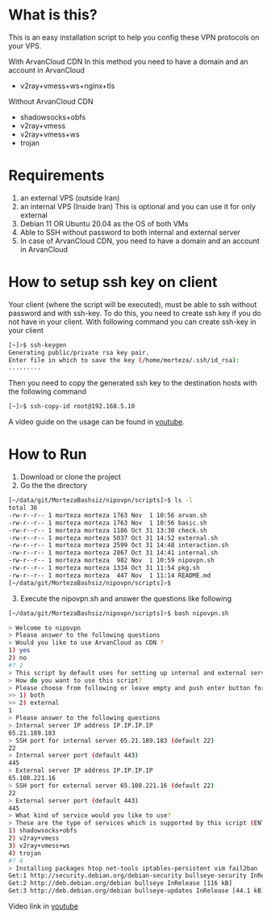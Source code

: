 # What is this?

This is an easy installation script to help you config these VPN protocols on your VPS.

With ArvanCloud CDN
In this method you need to have a domain and an account in ArvanCloud
- v2ray+vmess+ws+nginx+tls

Without ArvanCloud CDN
- shadowsocks+obfs
- v2ray+vmess
- v2ray+vmess+ws
- trojan

# Requirements

1. an external VPS (outside Iran)
2. an internal VPS (Inside Iran) This is optional and you can use it for only external
3. Debian 11 OR Ubuntu 20.04 as the OS of both VMs
4. Able to SSH without password to both internal and external server
5. In case of ArvanCloud CDN, you need to have a domain and an account in ArvanCloud

# How to setup ssh key on client

Your client (where the script will be executed), must be able to ssh without password and with ssh-key.
To do this, you need to create ssh key if you do not have in your client. With following command you can create ssh-key in your client

```bash
[~]>$ ssh-keygen
Generating public/private rsa key pair.
Enter file in which to save the key (/home/morteza/.ssh/id_rsa):
.........
```

Then you need to copy the generated ssh key to the destination hosts with the following command 
```bash
[~]>$ ssh-copy-id root@192.168.5.10
```

A video guide on the usage can be found in [youtube](https://youtu.be/jO-1O1BJ6rE "youtube").

# How to Run
1. Download or clone the project
2. Go the the directory

```bash
[~/data/git/MortezaBashsiz/nipovpn/scripts]>$ ls -l
total 36
-rw-r--r-- 1 morteza morteza 1763 Nov  1 10:56 arvan.sh
-rw-r--r-- 1 morteza morteza 1763 Nov  1 10:56 basic.sh
-rw-r--r-- 1 morteza morteza 1186 Oct 31 13:30 check.sh
-rw-r--r-- 1 morteza morteza 5037 Oct 31 14:52 external.sh
-rw-r--r-- 1 morteza morteza 2599 Oct 31 14:48 interaction.sh
-rw-r--r-- 1 morteza morteza 2867 Oct 31 14:41 internal.sh
-rw-r--r-- 1 morteza morteza  982 Nov  1 10:59 nipovpn.sh
-rw-r--r-- 1 morteza morteza 1334 Oct 31 11:54 pkg.sh
-rw-r--r-- 1 morteza morteza  447 Nov  1 11:14 README.md
[~/data/git/MortezaBashsiz/nipovpn/scripts]>$
```

3. Execute the nipovpn.sh and answer the questions like following

```bash
[~/data/git/MortezaBashsiz/nipovpn/scripts]>$ bash nipovpn.sh 

> Welcome to nipovpn 
> Please answer to the following questions 
> Would you like to use ArvanCloud as CDN ? 
1) yes
2) no
#? 2
> This script by default uses for setting up internal and external servers 
> How do you want to use this script? 
> Please choose from following or leave empty and push enter button for continue 
>> 1) both
>> 2) external
1
> Please answer to the following questions 
> Internal server IP address IP.IP.IP.IP
65.21.189.183
> SSH port for internal server 65.21.189.183 (default 22)
22
> Internal server port (default 443)
445
> External server IP address IP.IP.IP.IP
65.108.221.16
> SSH port for external server 65.108.221.16 (default 22)
22
> External server port (default 443)
445
> What kind of service would you like to use?
> These are the type of services which is supported by this script (ENTER THE NUMBER)
1) shadowsocks+obfs
2) v2ray+vmess
3) v2ray+vmess+ws
4) trojan
#? 4
> Installing packages htop net-tools iptables-persistent vim fail2ban
Get:1 http://security.debian.org/debian-security bullseye-security InRelease [48.4 kB]
Get:2 http://deb.debian.org/debian bullseye InRelease [116 kB]
Get:3 http://deb.debian.org/debian bullseye-updates InRelease [44.1 kB]
```

Video link in [youtube](https://youtu.be/jO-1O1BJ6rE "youtube") 

